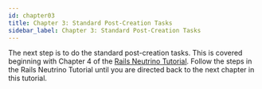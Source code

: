```yaml
---
id: chapter03
title: Chapter 3: Standard Post-Creation Tasks
sidebar_label: Chapter 3: Standard Post-Creation Tasks
---
```


The next step is to do the standard post-creation tasks.  This is covered beginning with Chapter 4 of the [Rails Neutrino Tutorial](https://www.railsneutrino.com/docs/chapter04).  Follow the steps in the Rails Neutrino Tutorial until you are directed back to the next chapter in this tutorial.
